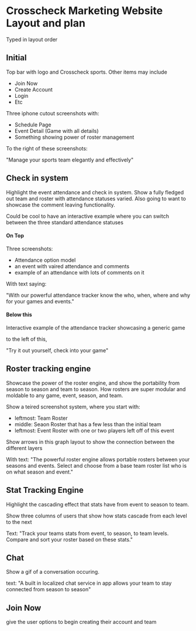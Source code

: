 # Crosscheck Marketing Website Layout and plan

Typed in layout order


## Initial

Top bar with logo and Crosscheck sports. Other items may include
- Join Now
- Create Account
- Login
- Etc

Three iphone cutout screenshots with:
- Schedule Page
- Event Detail (Game with all details)
- Something showing power of roster management

To the right of these screenshots:

"Manage your sports team elegantly and effectively"

## Check in system

Highlight the event attendance and check in system. Show a fully fledged out team and roster with attendance statuses varied. Also going to want to showcase the comment leaving functionality.

Could be cool to have an interactive example where you can switch between the three standard attendance statuses

#### On Top

Three screenshots:
- Attendance option model
- an event with vaired attendance and comments
- example of an attendance with lots of comments on it

With text saying:

"With our powerful attendance tracker know the who, when, where and why for your games and events."

#### Below this

Interactive example of the attendance tracker showcasing a generic game

to the left of this,

"Try it out yourself, check into your game"

## Roster tracking engine

Showcase the power of the roster engine, and show the portability from season to season and team to season. How rosters are super modular and moldable to any game, event, season, and team.

Show a teired screenshot system, where you start with:

- leftmost: Team Roster
- middle: Seaon Roster that has a few less than the initial team
- leftmost: Event Roster with one or two players left off of this event

Show arrows in this graph layout to show the connection between the different layers

With text:
"The powerful roster engine allows portable rosters between your seasons and events. Select and choose from a base team roster list who is on what season and event."

## Stat Tracking Engine

Highlight the cascading effect that stats have from event to season to team.

Show three columns of users that show how stats cascade from each level to the next

Text:
"Track your teams stats from event, to season, to team levels. Compare and sort your roster based on these stats."

## Chat

Show a gif of a conversation occuring.

text:
"A built in localized chat service in app allows your team to stay connected from season to season"

## Join Now

give the user options to begin creating their account and team